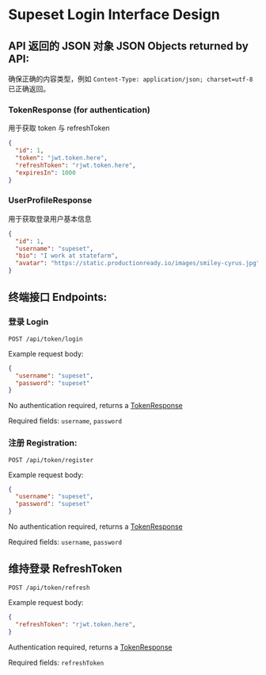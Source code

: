 # Supeset Login Interface Design

## API 返回的 JSON 对象 JSON Objects returned by API:

确保正确的内容类型，例如 `Content-Type: application/json; charset=utf-8` 已正确返回。

### TokenResponse (for authentication)

用于获取 token 与 refreshToken

```JSON
{
  "id": 1,
  "token": "jwt.token.here",
  "refreshToken": "rjwt.token.here",
  "expiresIn": 1000
}
```

### UserProfileResponse

用于获取登录用户基本信息

```JSON
{
  "id": 1,
  "username": "supeset",
  "bio": "I work at statefarm",
  "avatar": "https://static.productionready.io/images/smiley-cyrus.jpg",
}
```

## 终端接口 Endpoints:

### 登录 Login

`POST /api/token/login`

Example request body:

```JSON
{
  "username": "supeset",
  "password": "supeset"
}
```

No authentication required, returns a [TokenResponse](#tokenresponse-for-authentication)

Required fields: `username`, `password`

### 注册 Registration:

`POST /api/token/register`

Example request body:

```JSON
{
  "username": "supeset",
  "password": "supeset"
}
```

No authentication required, returns a [TokenResponse](#tokenresponse-for-authentication)

Required fields: `username`, `password`

## 维持登录 RefreshToken

`POST /api/token/refresh`

Example request body:

```JSON
{
  "refreshToken": "rjwt.token.here",
}
```

Authentication required, returns a [TokenResponse](#tokenresponse-for-authentication)

Required fields: `refreshToken`
